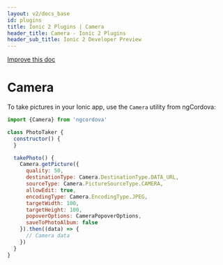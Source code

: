 ```yaml
---
layout: v2/docs_base
id: plugins
title: Ionic 2 Plugins | Camera
header_title: Camera - Ionic 2 Plugins
header_sub_title: Ionic 2 Developer Preview
---
```

<div class="improve-docs">
  <a href='https://github.com/driftyco/ionic-site/edit/ionic2/docs/v2/plugins/camera/index.md'>
    Improve this doc
  </a>
</div>

<h1 class="title">Camera</h1>

To take pictures in your Ionic app, use the `Camera` utility from ngCordova:

```javascript
import {Camera} from 'ngcordova'

class PhotoTaker {
  constructor() {
  }

  takePhoto() {
    Camera.getPicture({
      quality: 50,
      destinationType: Camera.DestinationType.DATA_URL,
      sourceType: Camera.PictureSourceType.CAMERA,
      allowEdit: true,
      encodingType: Camera.EncodingType.JPEG,
      targetWidth: 100,
      targetHeight: 100,
      popoverOptions: CameraPopoverOptions,
      saveToPhotoAlbum: false
    }).then((data) => {
      // Camera data
    })
  }
}
```
